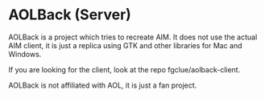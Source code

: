 # AOLBack (Server)
AOLBack is a project which tries to recreate AIM. It does not use the actual AIM client, it is just a replica using GTK and other libraries for Mac and Windows.

If you are looking for the client, look at the repo fgclue/aolback-client.

AOLBack is not affiliated with AOL, it is just a fan project.
